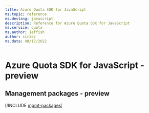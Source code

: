 ```yaml
---
title: Azure Quota SDK for JavaScript
ms.topic: reference
ms.devlang: javascript
description: Reference for Azure Quota SDK for JavaScript
ms.service: quota
ms.author: jeffish
author: xirzec
ms.data: 08/17/2022
---
```

# Azure Quota SDK for JavaScript - preview

## Management packages - preview
[!INCLUDE [mgmt-packages](quota-mgmt-index.md)]